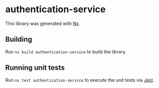 # authentication-service

This library was generated with [Nx](https://nx.dev).

## Building

Run `nx build authentication-service` to build the library.

## Running unit tests

Run `nx test authentication-service` to execute the unit tests via [Jest](https://jestjs.io).
